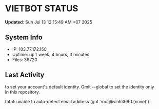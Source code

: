 # VIETBOT STATUS
**Updated**: Sun Jul 13 12:15:49 AM +07 2025

## System Info
- IP: 103.77.172.150
- Uptime: up 1 week, 4 hours, 3 minutes
- Files: 36720

## Last Activity

to set your account's default identity.
Omit --global to set the identity only in this repository.

fatal: unable to auto-detect email address (got 'root@vinh3690.(none)')
